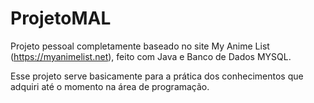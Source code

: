 # ProjetoMAL
Projeto pessoal completamente baseado no site My Anime List (https://myanimelist.net), feito com Java e Banco de Dados MYSQL.

Esse projeto serve basicamente para a prática dos conhecimentos que adquiri até o momento na área de programação.
